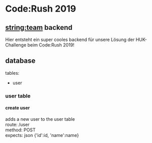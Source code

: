 # Code:Rush 2019

## <string:team> backend

Hier entsteht ein super cooles backend für unsere Lösung der HUK-Challenge beim Code:Rush 2019!

## database

tables:
- user

### user table

#### create user
adds a new user to the user table <br>
route: /user <br>
method: POST <br>
expects: json {'id':id, 'name':name}

